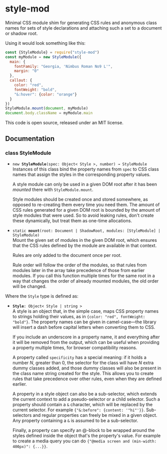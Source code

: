 <!-- To edit this file, edit /src/README.md, not /README.md -->

# style-mod

Minimal CSS module shim for generating CSS rules and anonymous class
names for sets of style declarations and attaching such a set to a
document or shadow root.

Using it would look something like this:

```javascript
const {StyleModule} = require("style-mod")
const myModule = new StyleModule({
  main: {
    fontFamily: "Georgia, 'Nimbus Roman No9 L'",
    margin: "0"
  },
  callout: {
    color: "red",
    fontWeight: "bold",
    "&:hover": {color: "orange"}
  }
})
StyleModule.mount(document, myModule)
document.body.className = myModule.main
```

This code is open source, released under an MIT license.
    
## Documentation

### class StyleModule

 * `new `**`StyleModule`**`(spec: Object< Style >, number) → StyleModule`\
   Instances of this class bind the property names
   from `spec` to CSS class names that assign the styles in the
   corresponding property values.

   A style module can only be used in a given DOM root after it has
   been _mounted_ there with `StyleModule.mount`.

   Style modules should be created once and stored somewhere, as
   opposed to re-creating them every time you need them. The amount of
   CSS rules generated for a given DOM root is bounded by the amount
   of style modules that were used. So to avoid leaking rules, don't
   create these dynamically, but treat them as one-time allocations.

 * `static `**`mount`**`(root: Document | ShadowRoot, modules: [StyleModule] | StyleModule)`\
   Mount the given set of modules in the given DOM root, which ensures
   that the CSS rules defined by the module are available in that
   context.

   Rules are only added to the document once per root.

   Rule order will follow the order of the modules, so that rules from
   modules later in the array take precedence of those from earlier
   modules. If you call this function multiple times for the same root
   in a way that changes the order of already mounted modules, the old
   order will be changed.


Where the `Style` type is defined as:

 * **`Style`**`: Object< Style | string >`\
   A style is an object that, in the simple case, maps CSS property
   names to strings holding their values, as in `{color: "red",
   fontWeight: "bold"}`. The property names can be given in
   camel-case—the library will insert a dash before capital letters
   when converting them to CSS.

   If you include an underscore in a property name, it and everything
   after it will be removed from the output, which can be useful when
   providing a property multiple times, for browser compatibility
   reasons.

   A property called `specificity` has a special meaning: if it holds
   a number _N_, greater than 0, the selector for the class will have
   _N_ extra dummy classes added, and those dummy classes will also be
   present in the class name string created for the style. This allows
   you to create rules that take precedence over other rules, even
   when they are defined earlier.

   A property in a style object can also be a sub-selector, which
   extends the current context to add a pseudo-selector or a child
   selector. Such a property should contain a `&` character, which
   will be replaced by the current selector. For example `{"&:before":
   {content: '"hi"'}}`. Sub-selectors and regular properties can
   freely be mixed in a given object. Any property containing a `&` is
   assumed to be a sub-selector.

   Finally, a property can specify an @-block to be wrapped around the
   styles defined inside the object that's the property's value. For
   example to create a media query you can do `{"@media screen and
   (min-width: 400px)": {...}}`.


